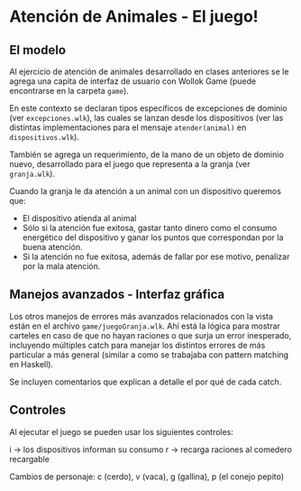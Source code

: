 # Atención de Animales - El juego!

## El modelo

Al ejercicio de atención de animales desarrollado en clases anteriores se le agrega una capita de interfaz de usuario con Wollok Game (puede encontrarse en la carpeta `game`).

En este contexto se declaran tipos específicos de excepciones de dominio (ver `excepciones.wlk`), las cuales se lanzan desde los dispositivos (ver las distintas implementaciones para el mensaje `atender(animal)` en `dispositivos.wlk`).

También se agrega un requerimiento, de la mano de un objeto de dominio nuevo, desarrollado para el juego que representa a la granja (ver `granja.wlk`).

Cuando la granja le da atención a un animal con un dispositivo queremos que:
 - El dispositivo atienda al animal
 - Sólo si la atención fue exitosa, gastar tanto dinero como el consumo energético del dispositivo y ganar los puntos que correspondan por la buena atención.
 - Si la atención no fue exitosa, además de fallar por ese motivo, penalizar por la mala atención.

## Manejos avanzados - Interfaz gráfica

Los otros manejos de errores más avanzados relacionados con la vista están en el archivo `game/juegoGranja.wlk`. Ahí está la lógica para mostrar carteles en caso de que no hayan raciones o que surja un error inesperado, incluyendo múltiples catch para manejar los distintos errores de más particular a más general (similar a como se trabajaba con pattern matching en Haskell).

Se incluyen comentarios que explican a detalle el por qué de cada catch.

## Controles

Al ejecutar el juego se pueden usar los siguientes controles:

i -> los dispositivos informan su consumo
r -> recarga raciones al comedero recargable

Cambios de personaje: c (cerdo), v (vaca), g (gallina), p (el conejo pepito)